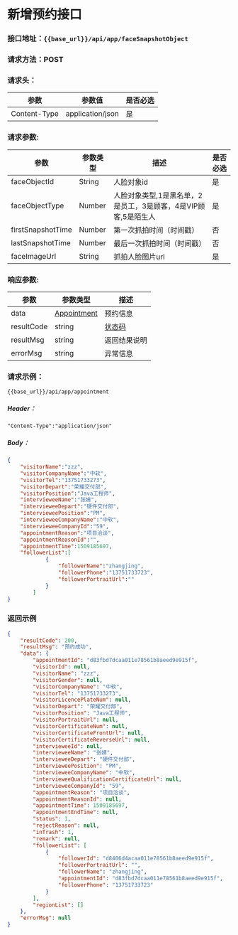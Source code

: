 # 新增预约接口

### 接口地址：`{{base_url}}/api/app/faceSnapshotObject`

### 请求方法：POST

### 请求头：

| 参数 | 参数值 | 是否必选 |
| --- | --- | --- |
| Content-Type | application/json | 是 |

### 请求参数:

| 参数 | 参数类型 | 描述 | 是否必选 |
| --- | --- | --- | --- |
| faceObjectId| String | 人脸对象id | 是 |
| faceObjectType| Number | 人脸对象类型,1是黑名单，2是员工，3是顾客，4是VIP顾客,5是陌生人 | 是  |
| firstSnapshotTime| Number | 第一次抓拍时间（时间戳） | 否 |
| lastSnapshotTime| Number | 最后一次抓拍时间（时间戳） | 否 |
| faceImageUrl| String | 抓拍人脸图片url| 是 |

### 响应参数:

| 参数 | 参数类型 | 描述 |
| --- | --- | --- |
| data | [Appointment](/data-struct/data-struct.md/#appointment参数说明) | 预约信息 |
| resultCode | string | [状态码](/data-struct/code.md) |
| resultMsg | string | 返回结果说明 |
| errorMsg | string | 异常信息 |

### 请求示例：

```
{{base_url}}/api/app/appointment
```

##### Header：

```
"Content-Type":"application/json"
```

##### Body：

```json
{
    "visitorName":"zzz",
    "visitorCompanyName":"中软",
    "visitorTel":"13751733273",
    "visitorDepart":"荣耀交付部",
    "visitorPosition":"Java工程师",
    "intervieweeName":"张婧",
    "intervieweeDepart":"硬件交付部",
    "intervieweePosition":"PM",
    "intervieweeCompanyName":"中软",
    "intervieweeCompanyId":"59",
    "appointmentReason":"项目洽谈",
    "appointmentReasonId":"",
    "appointmentTime":1509185697,
    "followerList":[
            {
                "followerName":"zhangjing",
                "followerPhone":"13751733723",
                "followerPortraitUrl":""
            }
        ]
}
```

### 返回示例

```json
{
    "resultCode": 200,
    "resultMsg": "预约成功",
    "data": {
        "appointmentId": "d83fbd7dcaa011e78561b8aeed9e915f",
        "visitorId": null,
        "visitorName": "zzz",
        "visitorGender": null,
        "visitorCompanyName": "中软",
        "visitorTel": "13751733273",
        "visitorLicencePlateNum": null,
        "visitorDepart": "荣耀交付部",
        "visitorPosition": "Java工程师",
        "visitorPortraitUrl": null,
        "visitorCertificateNum": null,
        "visitorCertificateFrontUrl": null,
        "visitorCertificateReverseUrl": null,
        "intervieweeId": null,
        "intervieweeName": "张婧",
        "intervieweeDepart": "硬件交付部",
        "intervieweePosition": "PM",
        "intervieweeCompanyName": "中软",
        "intervieweeQualificationCertificateUrl": null,
        "intervieweeCompanyId": "59",
        "appointmentReason": "项目洽谈",
        "appointmentReasonId": null,
        "appointmentTime": 1509185697,
        "appointmentEndTime": null,
        "status": 1,
        "rejectReason": null,
        "inTrash": 1,
        "remark": null,
        "followerList": [
            {
                "followerId": "d8406d4acaa011e78561b8aeed9e915f",
                "followerPortraitUrl": "",
                "followerName": "zhangjing",
                "appointmentId": "d83fbd7dcaa011e78561b8aeed9e915f",
                "followerPhone": "13751733723"
            }
        ],
        "regionList": []
    },
    "errorMsg": null
}
```



